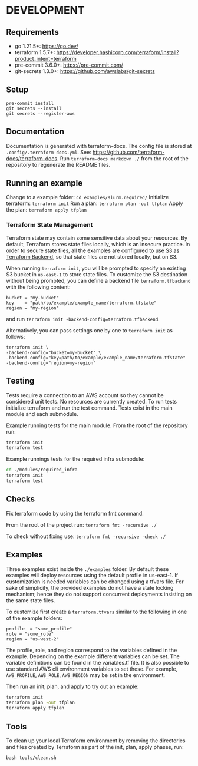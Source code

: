 # DEVELOPMENT

## Requirements
* go 1.21.5+: https://go.dev/
* terraform 1.5.7+: https://developer.hashicorp.com/terraform/install?product_intent=terraform
* pre-commit 3.6.0+: https://pre-commit.com/
* git-secrets 1.3.0+: https://github.com/awslabs/git-secrets


## Setup
```
pre-commit install
git secrets --install
git secrets --register-aws
```
## Documentation
 Documentation is generated with terraform-docs. The config file is stored at
 `.config/.terraform-docs.yml`. See: https://github.com/terraform-docs/terraform-docs.
 Run `terraform-docs markdown ./` from the root of the repository to regenerate the README
 files.

## Running an example
Change to a example folder: `cd examples/slurm.required/`
Initialize terraform: `terraform init`
Run a plan: `terraform plan -out tfplan`
Apply the plan: `terraform apply tfplan`

### Terraform State Management
Terraform state may contain some sensitive data about your resources.
By default, Terraform stores state files locally, which is an insecure practice.
In order to secure state files, all the examples are configured to use [S3 as Terraform Backend](https://developer.hashicorp.com/terraform/language/settings/backends/s3),
so that state files are not stored locally, but on S3.

When running `terraform init`, you will be prompted to specify an existing S3 bucket in `us-east-1` to store state files.
To customize the S3 destination without being prompted, you can define a backend file `terraform.tfbackend`
with the following content:

```
bucket = "my-bucket"
key    = "path/to/example/example_name/terraform.tfstate"
region = "my-region"
```

and run `terraform init -backend-config=terraform.tfbackend`.

Alternatively, you can pass settings one by one to `terraform init` as follows:

```
terraform init \
-backend-config="bucket=my-bucket" \
-backend-config="key=path/to/example/example_name/terraform.tfstate"
-backend-config="region=my-region"
```

## Testing
Tests require a connection to an AWS account so they cannot be considered unit tests. No resources are currently created. To run tests initialize terraform and run the test command. Tests exist in the main module and each submodule.

Example running tests for the main module. From the root of the repository run:

```bash
terraform init
terraform test
```

Example runnings tests for the required infra submodule:

```bash
cd ./modules/required_infra
terraform init
terraform test
```

## Checks

Fix terraform code by using the terraform fmt command.

From the root of the project run: `terraform fmt -recursive ./`

To check without fixing use: `terraform fmt -recursive -check ./`

## Examples
Three examples exist inside the `./examples` folder. By default these examples will deploy resources using the default profile in us-east-1. If customization is needed variables can be changed using a tfvars file.
For sake of simplicity, the provided examples do not have a state locking mechanism; hence they do not support concurrent deployments insisting on the same state files.

To customize first create a `terraform.tfvars` similar to the following in one of the example folders:

```hcl
profile  = "some_profile"
role = "some_role"
region = "us-west-2"
```

The profile, role, and region correspond to the variables defined in the example. Depending on the example different variables can be set. The variable definitions can be found in the variables.tf file. It is also possible to use standard AWS cli environment variables to set these. For example, `AWS_PROFILE`, `AWS_ROLE`, `AWS_REGION` may be set in the environment.

Then run an init, plan, and apply to try out an example:

```bash
terraform init
terraform plan -out tfplan
terraform apply tfplan
```

## Tools

To clean up your local Terraform environment by removing the directories and files
created by Terraform as part of the init, plan, apply phases, run:

```
bash tools/clean.sh
```
